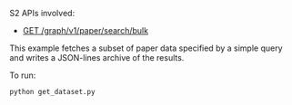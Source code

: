 S2 APIs involved:
* [GET /graph/v1/paper/search/bulk](https://api.semanticscholar.org/api-docs/graph#tag/Paper-Data/operation/get_graph_get_paper_bulk)

This example fetches a subset of paper data specified by a simple query and writes a JSON-lines archive of the results.

To run:
```
python get_dataset.py
```
